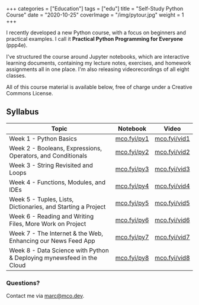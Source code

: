 +++
categories = ["Education"]
tags = ["edu"]
title = "Self-Study Python Course"
date = "2020-10-25"
coverImage = "/img/pytour.jpg"
weight = 1
+++

I recently developed a new Python course, with a focus on beginners and practical examples. I call it **Practical Python Programming for Everyone** (ppp4e).

<!--more-->

I've structured the course around Jupyter notebooks, which are interactive learning documents, containing my lecture notes, exercises, and homework assignments all in one place. I'm also releasing videorecordings of all eight classes.

All of this course material is available below, free of charge under a Creative Commons License.

## Syllabus

Topic|Notebook|Video
-----|--------|-----
Week 1 - Python Basics|<a href="https://mco.fyi/py1" target="_blank">mco.fyi/py1</a>|<a href="https://mco.fyi/vid1" target="_blank">mco.fyi/vid1</a>
Week 2 - Booleans, Expressions, Operators, and Conditionals|<a href="https://mco.fyi/py2" target="_blank">mco.fyi/py2</a>|<a href="https://mco.fyi/vid2" target="_blank">mco.fyi/vid2</a>
Week 3 - String Revisited and Loops|<a href="https://mco.fyi/py3" target="_blank">mco.fyi/py3</a>|<a href="https://mco.fyi/vid3" target="_blank">mco.fyi/vid3</a>
Week 4 - Functions, Modules, and IDEs|<a href="https://mco.fyi/py4" target="_blank">mco.fyi/py4</a>|<a href="https://mco.fyi/vid4" target="_blank">mco.fyi/vid4</a>
Week 5 - Tuples, Lists, Dictionaries, and Starting a Project|<a href="https://mco.fyi/py5" target="_blank">mco.fyi/py5</a>|<a href="https://mco.fyi/vid5" target="_blank">mco.fyi/vid5</a>
Week 6 - Reading and Writing Files, More Work on Project|<a href="https://mco.fyi/py6" target="_blank">mco.fyi/py6</a>|<a href="https://mco.fyi/vid6" target="_blank">mco.fyi/vid6</a>
Week 7 - The Internet & the Web, Enhancing our News Feed App|<a href="https://mco.fyi/py7" target="_blank">mco.fyi/py7</a>|<a href="https://mco.fyi/vid7" target="_blank">mco.fyi/vid7</a>
Week 8 - Data Science with Python & Deploying mynewsfeed in the Cloud|<a href="https://mco.fyi/py8" target="_blank">mco.fyi/py8</a>|<a href="https://mco.fyi/vid8" target="_blank">mco.fyi/vid8</a>

### Questions?

Contact me via [marc@mco.dev](mailto:marc@mco.dev).
